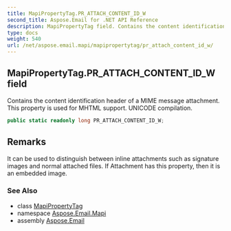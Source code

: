 ```yaml
---
title: MapiPropertyTag.PR_ATTACH_CONTENT_ID_W
second_title: Aspose.Email for .NET API Reference
description: MapiPropertyTag field. Contains the content identification header of a MIME message attachment. This property is used for MHTML support. UNICODE compilation
type: docs
weight: 540
url: /net/aspose.email.mapi/mapipropertytag/pr_attach_content_id_w/
---
```

## MapiPropertyTag.PR_ATTACH_CONTENT_ID_W field

Contains the content identification header of a MIME message attachment. This property is used for MHTML support. UNICODE compilation.

```csharp
public static readonly long PR_ATTACH_CONTENT_ID_W;
```

## Remarks

It can be used to distinguish between inline attachments such as signature images and normal attached files. If Attachment has this property, then it is an embedded image.

### See Also

* class [MapiPropertyTag](../)
* namespace [Aspose.Email.Mapi](../../mapipropertytag/)
* assembly [Aspose.Email](../../../)


